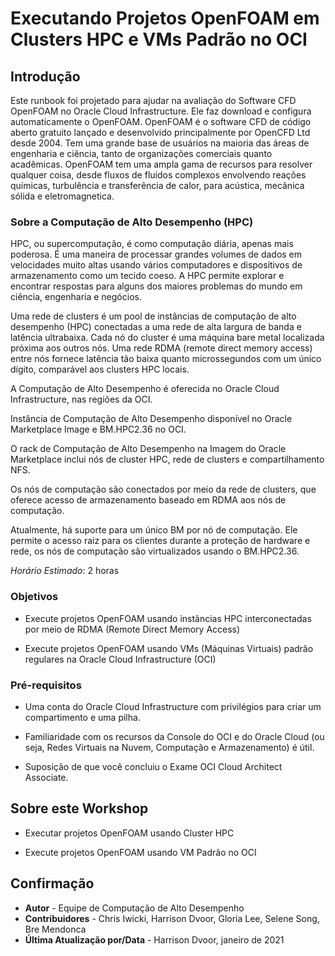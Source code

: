 # Executando Projetos OpenFOAM em Clusters HPC e VMs Padrão no OCI

## Introdução

Este runbook foi projetado para ajudar na avaliação do Software CFD OpenFOAM no Oracle Cloud Infrastructure. Ele faz download e configura automaticamente o OpenFOAM. OpenFOAM é o software CFD de código aberto gratuito lançado e desenvolvido principalmente por OpenCFD Ltd desde 2004. Tem uma grande base de usuários na maioria das áreas de engenharia e ciência, tanto de organizações comerciais quanto acadêmicas. OpenFOAM tem uma ampla gama de recursos para resolver qualquer coisa, desde fluxos de fluidos complexos envolvendo reações químicas, turbulência e transferência de calor, para acústica, mecânica sólida e eletromagnetica.

### Sobre a Computação de Alto Desempenho (HPC)

HPC, ou supercomputação, é como computação diária, apenas mais poderosa. É uma maneira de processar grandes volumes de dados em velocidades muito altas usando vários computadores e dispositivos de armazenamento como um tecido coeso. A HPC permite explorar e encontrar respostas para alguns dos maiores problemas do mundo em ciência, engenharia e negócios.

Uma rede de clusters é um pool de instâncias de computação de alto desempenho (HPC) conectadas a uma rede de alta largura de banda e latência ultrabaixa. Cada nó do cluster é uma máquina bare metal localizada próxima aos outros nós. Uma rede RDMA (remote direct memory access) entre nós fornece latência tão baixa quanto microssegundos com um único dígito, comparável aos clusters HPC locais.

A Computação de Alto Desempenho é oferecida no Oracle Cloud Infrastructure, nas regiões da OCI.

Instância de Computação de Alto Desempenho disponível no Oracle Marketplace Image e BM.HPC2.36 no OCI.

O rack de Computação de Alto Desempenho na Imagem do Oracle Marketplace inclui nós de cluster HPC, rede de clusters e compartilhamento NFS.

Os nós de computação são conectados por meio da rede de clusters, que oferece acesso de armazenamento baseado em RDMA aos nós de computação.

Atualmente, há suporte para um único BM por nó de computação. Ele permite o acesso raiz para os clientes durante a proteção de hardware e rede, os nós de computação são virtualizados usando o BM.HPC2.36.

_Horário Estimado_: 2 horas

### Objetivos

*   Execute projetos OpenFOAM usando instâncias HPC interconectadas por meio de RDMA (Remote Direct Memory Access)
    
*   Execute projetos OpenFOAM usando VMs (Máquinas Virtuais) padrão regulares na Oracle Cloud Infrastructure (OCI)
    

### Pré-requisitos

*   Uma conta do Oracle Cloud Infrastructure com privilégios para criar um compartimento e uma pilha.
    
*   Familiaridade com os recursos da Console do OCI e do Oracle Cloud (ou seja, Redes Virtuais na Nuvem, Computação e Armazenamento) é útil.
    
*   Suposição de que você concluiu o Exame OCI Cloud Architect Associate.
    

## Sobre este Workshop

*   Executar projetos OpenFOAM usando Cluster HPC
    
*   Execute projetos OpenFOAM usando VM Padrão no OCI
    

## Confirmação

*   **Autor** - Equipe de Computação de Alto Desempenho
*   **Contribuidores** - Chris Iwicki, Harrison Dvoor, Gloria Lee, Selene Song, Bre Mendonca
*   **Última Atualização por/Data** - Harrison Dvoor, janeiro de 2021